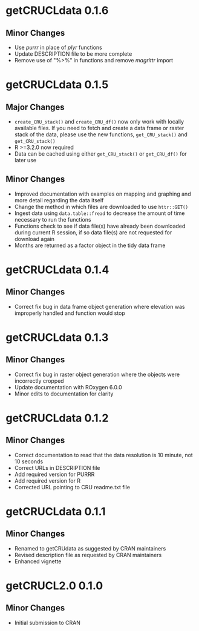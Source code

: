 # getCRUCLdata 0.1.6

## Minor Changes
  * Use _purrr_ in place of _plyr_ functions  
  * Update DESCRIPTION file to be more complete  
  * Remove use of "%>%" in functions and remove _magrittr_ import  

# getCRUCLdata 0.1.5

## Major Changes

  * `create_CRU_stack()` and `create_CRU_df()` now only work with locally available files. If you need to fetch and create a data frame or raster stack of the data, please use the new functions, `get_CRU_stack()` and `get_CRU_stack()`  
  * R >=3.2.0 now required  
  * Data can be cached using either `get_CRU_stack()` or `get_CRU_df()` for later use  

## Minor Changes

  * Improved documentation with examples on mapping and graphing and more detail regarding the data itself
  * Change the method in which files are downloaded to use `httr::GET()`  
  * Ingest data using `data.table::fread` to decrease the amount of time necessary to run the functions  
  * Functions check to see if data file(s) have already been downloaded during current R session, if so data file(s) are not requested for download again  
  * Months are returned as a factor object in the tidy data frame  
  
# getCRUCLdata 0.1.4

## Minor Changes

  * Correct fix bug in data frame object generation where elevation was improperly handled and function would stop  

# getCRUCLdata 0.1.3

## Minor Changes

  * Correct fix bug in raster object generation where the objects were incorrectly cropped  
  * Update documentation with ROxygen 6.0.0  
  * Minor edits to documentation for clarity  

# getCRUCLdata 0.1.2

## Minor Changes

  - Correct documentation to read that the data resolution is 10 minute, not 10 seconds  
  - Correct URLs in DESCRIPTION file  
  - Add required version for PURRR  
  - Add required version for R  
  - Corrected URL pointing to CRU readme.txt file  

# getCRUCLdata 0.1.1

## Minor Changes

  - Renamed to getCRUdata as suggested by CRAN maintainers  
  - Revised description file as requested by CRAN maintainers  
  - Enhanced vignette  

# getCRUCL2.0 0.1.0

## Minor Changes

  - Initial submission to CRAN
